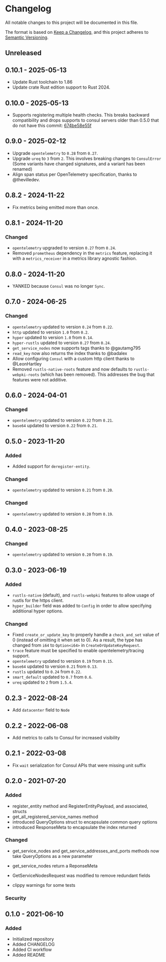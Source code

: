 # Changelog

All notable changes to this project will be documented in this file.

The format is based on [Keep a Changelog](https://keepachangelog.com/en/1.0.0/), and this project adheres to [Semantic Versioning](https://semver.org/spec/v2.0.0.html).

## Unreleased

## 0.10.1 - 2025-05-13
- Update Rust toolchain to 1.86
- Update crate Rust edition support to Rust 2024.

## 0.10.0 - 2025-05-13
- Supports registering multiple health checks. This breaks backward compatibility and drops supports to consul servers
older than 0.5.0 that do not have this commit: [674be58e55f](https://github.com/hashicorp/consul/commit/674be58e55f3f2b1f1c64ef2f52bfbd577db0c7c)

## 0.9.0 - 2025-02-12

- Upgrade `opentelemetry` to `0.28` from `0.27`.
- Upgrade `ureq` to `3` from `2`. This involves breaking changes to `ConsulError` (Some variants have changed signatures, and a variant has been renamed)
- Align span status per OpenTelemetry specification, thanks to @thevilledev.

## 0.8.2 - 2024-11-22

- Fix metrics being emitted more than once.

## 0.8.1 - 2024-11-20

### Changed

- `opentelemetry` upgraded to version `0.27` from `0.24`.
- Removed `prometheus` dependency in the `metrics` feature, replacing it with a `metrics_receiver` in a metrics library agnostic fashion.

## 0.8.0 - 2024-11-20

- YANKED because `Consul` was no longer `Sync`.

## 0.7.0 - 2024-06-25

### Changed

- `opentelemetry` updated to version `0.24` from `0.22`.
- `http` updated to version `1.0` from `0.2`.
- `hyper` updated to version `1.0` from `0.14`.
- `hyper-rustls` updated to version `0.27` from `0.24`.
- `get_service_nodes` now supports tags thanks to @gautamg795
- `read_key` now also returns the index thanks to @badalex
- Allow configuring `Consul` with a custom http client thanks to @LeonHartley
- Removed `rustls-native-roots` feature and now defaults to `rustls-webpki-roots` (which has been removed). This addresses the bug that features were not additive.

## 0.6.0 - 2024-04-01

### Changed

- `opentelemetry` updated to version `0.22` from `0.21`.
- `base64` updated to version `0.22` from `0.21`.

## 0.5.0 - 2023-11-20

### Added

- Added support for `deregister-entity`.

### Changed

- `opentelemetry` updated to version `0.21` from `0.20`.

### Changed

- `opentelemetry` updated to version `0.20` from `0.19`.

## 0.4.0 - 2023-08-25

### Changed

- `opentelemetry` updated to version `0.20` from `0.19`.

## 0.3.0 - 2023-06-19

### Added

- `rustls-native` (default), and `rustls-webpki` features to allow usage of rustls for the https client.
- `hyper_builder` field was added to `Config` in order to allow specifying additional hyper options.

### Changed

- Fixed `create_or_update_key` to properly handle a `check_and_set` value of 0 (instead of omitting it when set to 0). As a result, the type has changed from `i64` to `Option<i64>` in `CreateOrUpdateKeyRequest`.
- `trace` feature must be specified to enable opentelemetry/tracing support.
- `opentelemetry` updated to version `0.19` from `0.15`.
- `base64` updated to version `0.21` from `0.13`.
- `rustls` updated to `0.24` from `0.22`.
- `smart_default` updated to `0.7` from `0.6`.
- `ureq` updated to `2` from `1.5.4`.

## 0.2.3 - 2022-08-24

- Add `datacenter` field to `Node`

## 0.2.2 - 2022-06-08

- Add metrics to calls to Consul for increased visibility

## 0.2.1 - 2022-03-08

- Fix `wait` serialization for Consul APIs that were missing unit suffix

## 0.2.0 - 2021-07-20

### Added

- register_entity method and RegisterEntityPayload, and associated, structs
- get_all_registered_service_names method
- introduced QueryOptions struct to encapsulate common query options
- introduced ResponseMeta to encapsulate the index returned

### Changed

- get_service_nodes and get_service_addresses_and_ports methods now take QueryOptions as a new parameter
- get_service_nodes return a ReponseMeta
- GetServiceNodesRequest was modified to remove redundant fields

- clippy warnings for some tests

### Security

## 0.1.0 - 2021-06-10

### Added

- Initialized repository
- Added CHANGELOG
- Added CI workflow
- Added README
